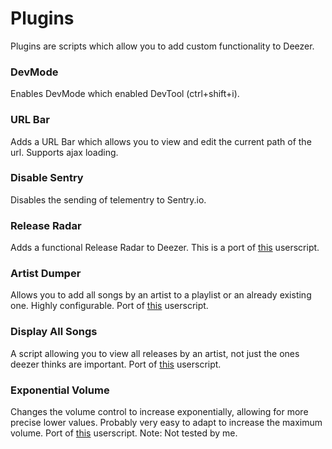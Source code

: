 # Plugins
Plugins are scripts which allow you to add custom functionality to Deezer.

### DevMode
Enables DevMode which enabled DevTool (ctrl+shift+i).

### URL Bar
Adds a URL Bar which allows you to view and edit the current path of the url. Supports ajax loading.

### Disable Sentry
Disables the sending of telementry to Sentry.io.

### Release Radar
Adds a functional Release Radar to Deezer. This is a port of [this](https://github.com/bababoi-2/Deezer-Release-Radar) userscript.

### Artist Dumper
Allows you to add all songs by an artist to a playlist or an already existing one. Highly configurable. Port of [this](https://github.com/bababoi-2/Deezer-Release-Radar) userscript.

### Display All Songs
A script allowing you to view all releases by an artist, not just the ones deezer thinks are important. Port of [this](https://github.com/bababoi-2/deezer-list-all-releases/) userscript.

### Exponential Volume
Changes the volume control to increase exponentially, allowing for more precise lower values. Probably very easy to adapt to increase the maximum volume. Port of [this](https://greasyfork.org/en/scripts/487324-youtube-volume-fixer) userscript. Note: Not tested by me.
